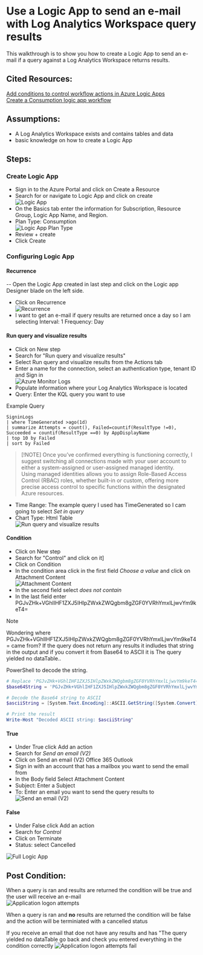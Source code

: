 # Use a Logic App to send an e-mail with Log Analytics Workspace query results

This walkthrough is to show you how to create a Logic App to send an e-mail if a query against a Log Analytics Workspace returns results.

## Cited Resources:
[Add conditions to control workflow actions in Azure Logic Apps](https://learn.microsoft.com/en-us/azure/logic-apps/logic-apps-control-flow-conditional-statement?tabs=consumption) <br/>
[Create a Consumption logic app workflow](https://learn.microsoft.com/en-us/azure/logic-apps/tutorial-build-schedule-recurring-logic-app-workflow#create-a-consumption-logic-app-workflow) <br/>

## Assumptions:

- A Log Analytics Workspace exists and contains tables and data
- basic knowledge on how to create a Logic App

## Steps:

### Create Logic App

- Sign in to the Azure Portal and click on Create a Resource
-  Search for or navigate to Logic App and click on create <br/>
  ![Logic App](images/LogicApp-Send-Query-Results-Email-1.png)
- On the Basics tab enter the information for Subscription, Resource Group, Logic App Name, and Region.
- Plan Type: Consumption <br/>
   ![Logic App Plan Type](images/LogicApp-Send-Query-Results-Email-2.png)
- Review + create
- Click Create

### Configuring Logic App

#### Recurrence
-- Open the Logic App created in last step and click on the Logic app Designer blade on the left side.
- Click on Recurrence <br/>
  ![Recurrence](images/LogicApp-Send-Query-Results-Email-3.png)
- I want to get an e-mail if query results are returned once a day so I am selecting Interval: 1 Frequency: Day
#### Run query and visualize results
- Click on New step
- Search for "Run query and visualize results"
- Select Run query and visualize results from the Actions tab
- Enter a name for the connection, select an authentication type, tenant ID and Sign in <br/>
  ![Azure Monitor Logs](images/LogicApp-Send-Query-Results-Email-4.png)
- Populate information where your Log Analytics Workspace is located
- Query: Enter the KQL query you want to use

Example Query
```kql
SigninLogs
| where TimeGenerated >ago(1d)
| summarize Attempts = count(), Failed=countif(ResultType !=0), Succeeded = countif(ResultType ==0) by AppDisplayName
| top 10 by Failed
| sort by Failed
```
> [!NOTE] Once you’ve confirmed everything is functioning correctly, I suggest switching all connections made with your user account to either a system-assigned or user-assigned managed identity.  <br/>
> Using managed identities allows you to assign Role-Based Access Control (RBAC) roles, whether built-in or custom, offering more precise access control to specific functions within the designated Azure resources.


- Time Range: The example query I used has TimeGenerated so I cam going to select _Set in query_
- Chart Type: Html Table <br/>
  ![Run query and visualize results](images/LogicApp-Send-Query-Results-Email-5.png)

#### Condition
- Click on New step
- Search for "Control" and click on it]
- Click on Condition
- In the condition area click in the first field _Choose a value_ and click on Attachment Content <br/>
  ![Attachment Content](images/LogicApp-Send-Query-Results-Email-6.png)
- In the second field select _does not contain_
- In the last field enter PGJvZHk+VGhlIHF1ZXJ5IHlpZWxkZWQgbm8gZGF0YVRhYmxlLjwvYm9keT4= 

> [!NOTE]
> Wondering where PGJvZHk+VGhlIHF1ZXJ5IHlpZWxkZWQgbm8gZGF0YVRhYmxlLjwvYm9keT4= came from?
> If the query does not return any results it indludes that string in the output and if you convert it from Base64 to ASCII it is <body>The query yielded no dataTable.</body>.

PowerShell to decode the string.
```powershell
# Replace 'PGJvZHk+VGhlIHF1ZXJ5IHlpZWxkZWQgbm8gZGF0YVRhYmxlLjwvYm9keT4=' with your actual Base64 string
$base64String = 'PGJvZHk+VGhlIHF1ZXJ5IHlpZWxkZWQgbm8gZGF0YVRhYmxlLjwvYm9keT4='

# Decode the Base64 string to ASCII
$asciiString = [System.Text.Encoding]::ASCII.GetString([System.Convert]::FromBase64String($base64String))

# Print the result
Write-Host "Decoded ASCII string: $asciiString"
```

#### True
- Under True click Add an action
- Search for _Send an email (V2)_
- Click on Send an email (V2) Office 365 Outlook
- Sign in with an account that has a mailbox you want to send the email from
- In the Body field Select Attachment Content
- Subject: Enter a Subject
- To: Enter an email you want to send the query results to <br/>
  ![Send an email (V2)](images/LogicApp-Send-Query-Results-Email-7.png)
#### False
- Under False click Add an action
- Search for _Control_
- Click on Terminate
- Status: select Cancelled

![Full Logic App](images/LogicApp-Send-Query-Results-Email-8.png)

## Post Condition:
When a query is ran and results are returned the condition will be true and the user will receive an e-mail <br/>
![Application logon attempts](images/LogicApp-Send-Query-Results-Email-9.png)

When a query is ran and **no** results are returned the condition will be false and the action will be terminiated with a cancelled status

If you receive an email that doe not have any results and has "The query yielded no dataTable go back and check you entered everything in the condition correctly
![Application logon attempts fail](images/LogicApp-Send-Query-Results-Email-10.png)
